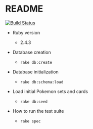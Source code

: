 # README

[![Build Status](https://travis-ci.org/getabetterpic/pokemonko-api.svg?branch=master)](https://travis-ci.org/getabetterpic/pokemonko-api)

* Ruby version
  * 2.4.3

* Database creation
  * `rake db:create`

* Database initialization
  * `rake db:schema:load`

* Load initial Pokemon sets and cards
  * `rake db:seed`

* How to run the test suite
  * `rake spec`
